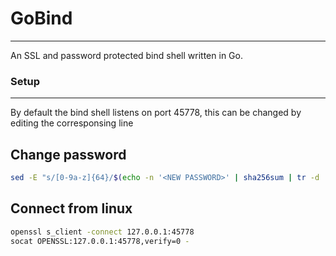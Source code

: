 # GoBind
---
An SSL and password protected bind shell written in Go.

### Setup
---
By default the bind shell listens on port 45778, this can be changed by editing the corresponsing line

## Change password
``` bash
sed -E "s/[0-9a-z]{64}/$(echo -n '<NEW PASSWORD>' | sha256sum | tr -d ' -')/g" bind.go > tmp && mv tmp bind.go
```

## Connect from linux
``` bash
openssl s_client -connect 127.0.0.1:45778
socat OPENSSL:127.0.0.1:45778,verify=0 -
```
